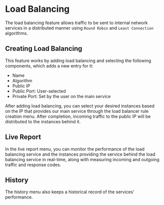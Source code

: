 # Load Balancing

The load balancing feature allows traffic to be sent to internal network services in a distributed manner using `Round Robin` and `Least Connection` algorithms.

<DarkModeImage
  dark-src="/images/guides/en/dark/networks/add-loadbalance.png"
  light-src="/images/guides/en/light/networks/add-loadbalance.png"
  alt="Image of adding load balancer"
/>

## Creating Load Balancing
This feature works by adding load balancing and selecting the following components, which adds a new entry for it:
- Name
- Algorithm
- Public IP
- Public Port: User-selected
- Private Port: Set by the user on the main service

<DarkModeImage
  dark-src="/images/guides/en/dark/networks/loadbalance-entry.png"
  light-src="/images/guides/en/light/networks/loadbalance-entry.png"
  alt="Image of load balancer entry"
/>

After adding load balancing, you can select your desired instances based on the IP that provides our main service through the load balancer rule creation menu.
After completion, incoming traffic to the public IP will be distributed to the instances behind it.

<!-- todo: also we can explain about rules of load-balance  -->

## Live Report
In the live report menu, you can monitor the performance of the load balancing service and the instances providing the service behind the load balancing service in real-time, along with measuring incoming and outgoing traffic and response codes.

## History
The history menu also keeps a historical record of the services' performance.
